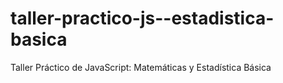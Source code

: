 # taller-practico-js--estadistica-basica
Taller Práctico de JavaScript: Matemáticas y Estadística Básica
